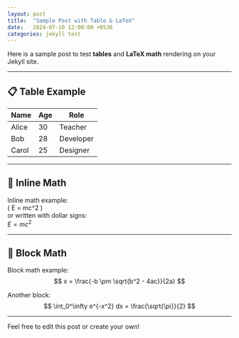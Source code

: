 ```yaml
---
layout: post
title:  "Sample Post with Table & LaTeX"
date:   2024-07-10 12:00:00 +0530
categories: jekyll test
---
```


Here is a sample post to test **tables** and **LaTeX math** rendering on your Jekyll site.

---

## 📋 Table Example

| Name  | Age | Role      |
|-------|-----|-----------|
| Alice | 30  | Teacher   |
| Bob   | 28  | Developer |
| Carol | 25  | Designer  |

---

## 🔷 Inline Math

Inline math example:  
\( E = mc^2 \)  
or written with dollar signs:  
$E = mc^2$

---

## 🔷 Block Math

Block math example:
$$
x = \frac{-b \pm \sqrt{b^2 - 4ac}}{2a}
$$

Another block:
$$
\int_0^\infty e^{-x^2} dx = \frac{\sqrt{\pi}}{2}
$$

---

Feel free to edit this post or create your own!
